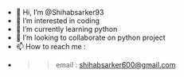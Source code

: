 - 👋 Hi, I’m @Shihabsarker93
- 👀 I’m interested in coding
- 🌱 I’m currently learning python
- 💞️ I’m looking to collaborate on python project
- 📫 How to reach me :
- >> email : shihabsarker600@gmail.com

<!---
Shihabsarker93/Shihabsarker93 is a ✨ special ✨ repository because its `README.md` (this file) appears on your GitHub profile.
You can click the Preview link to take a look at your changes.
--->

